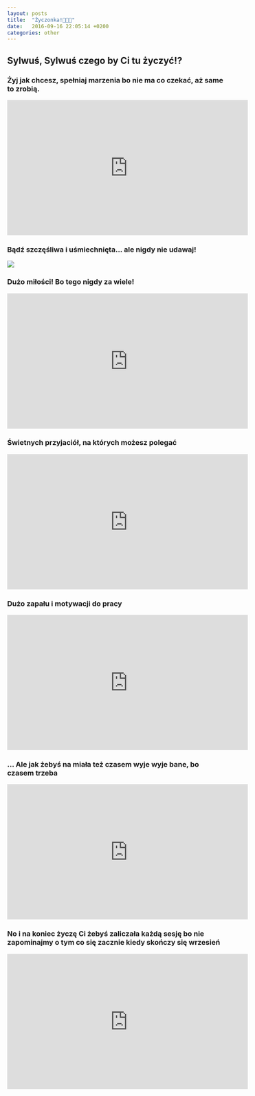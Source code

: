 ```yaml
---
layout: posts
title:  "Życzonka!🎉🎉🎉"
date:   2016-09-16 22:05:14 +0200
categories: other
---
```

## Sylwuś, Sylwuś czego by Ci tu życzyć⁉

### Żyj jak chcesz, spełniaj marzenia bo nie ma co czekać, aż same to zrobią. 

<iframe width="560" height="315" src="https://www.youtube.com/embed/qeMFqkcPYcg" frameborder="0" allowfullscreen></iframe>


### Bądź szczęśliwa i uśmiechnięta... ale nigdy nie udawaj! 

![ ](http://66.media.tumblr.com/tumblr_m9vtezILce1r2iv0wo1_500.gif)

### Dużo miłości! Bo tego nigdy za wiele! 


<iframe width="560" height="315" src="https://www.youtube.com/embed/_aJqP9kYIPk" frameborder="0" allowfullscreen></iframe>


### Świetnych przyjaciół, na których możesz polegać 


<iframe width="560" height="315" src="https://www.youtube.com/embed/SCQGnVrTsAM" frameborder="0" allowfullscreen></iframe>


### Dużo zapału i motywacji do pracy 


<iframe width="560" height="315" src="https://www.youtube.com/embed/HL1UzIK-flA" frameborder="0" allowfullscreen></iframe>


### ... Ale jak żebyś na miała też czasem wyje wyje bane, bo czasem trzeba


<iframe width="560" height="315" src="https://www.youtube.com/embed/XL8xaUYqhNA" frameborder="0" allowfullscreen></iframe>


### No i na koniec życzę Ci żebyś zaliczała każdą sesję bo nie zapominajmy o tym co się zacznie kiedy skończy się wrzesień

<iframe width="560" height="315" src="https://www.youtube.com/embed/rdpBZ5_b48g" frameborder="0" allowfullscreen></iframe>


